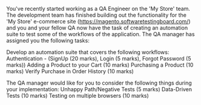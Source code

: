 You've recently started working as a QA Engineer on the 'My Store' team. The development team has finished building out the functionality for the 'My Store' e-commerce site (https://magento.softwaretestingboard.com/) and you and your fellow QA now have the task of creating an automation suite to test some of the workflows of the application. The QA manager has assigned you the following tasks:


Develop an automation suite that covers the following workflows:
Authentication - (SignUp (20 marks), Login (5 marks), Forgot Password (5 marks))
Adding a Product to your Cart (10 marks)
Purchasing a Product (10 marks)
Verify Purchase in Order History (10 marks)


The QA manager would like for you to consider the following things during your implementation:
Unhappy Path/Negative Tests (5 marks)
Data-Driven Tests (10 marks)
Testing on multiple browsers (10 marks)

